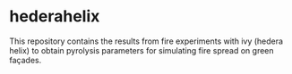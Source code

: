 # hederahelix
This repository contains the results from fire experiments with ivy (hedera helix) to obtain pyrolysis parameters for simulating fire spread on green façades.
